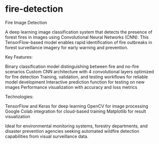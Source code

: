 # fire-detection
Fire Image Detection

A deep learning image classification system that detects the presence of forest fires in images using Convolutional Neural Networks (CNN). This TensorFlow-based model enables rapid identification of fire outbreaks in forest surveillance imagery for early warning and prevention.

Key Features:

Binary classification model distinguishing between fire and no-fire scenarios
Custom CNN architecture with 4 convolutional layers optimized for fire detection
Training, validation, and testing workflows for reliable model development
Interactive prediction function for testing on new images
Performance visualization with accuracy and loss metrics

Technologies:

TensorFlow and Keras for deep learning
OpenCV for image processing
Google Colab integration for cloud-based training
Matplotlib for result visualization

Ideal for environmental monitoring systems, forestry departments, and disaster prevention agencies seeking automated wildfire detection capabilities from visual surveillance data.
